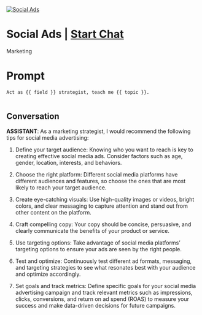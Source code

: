 
[![Social Ads](https://flow-prompt-covers.s3.us-west-1.amazonaws.com/icon/realistic/real_9.png)](https://gptcall.net/chat.html?data=%7B%22contact%22%3A%7B%22id%22%3A%22ssTYDkd50HD6j4aqgFkOa%22%2C%22flow%22%3Atrue%7D%7D)
# Social Ads | [Start Chat](https://gptcall.net/chat.html?data=%7B%22contact%22%3A%7B%22id%22%3A%22ssTYDkd50HD6j4aqgFkOa%22%2C%22flow%22%3Atrue%7D%7D)
Marketing

# Prompt

```
Act as {{ field }} strategist, teach me {{ topic }}.


```

## Conversation

**ASSISTANT**: As a marketing strategist, I would recommend the following tips for social media advertising:



1. Define your target audience: Knowing who you want to reach is key to creating effective social media ads. Consider factors such as age, gender, location, interests, and behaviors.



2. Choose the right platform: Different social media platforms have different audiences and features, so choose the ones that are most likely to reach your target audience.



3. Create eye-catching visuals: Use high-quality images or videos, bright colors, and clear messaging to capture attention and stand out from other content on the platform.



4. Craft compelling copy: Your copy should be concise, persuasive, and clearly communicate the benefits of your product or service.



5. Use targeting options: Take advantage of social media platforms’ targeting options to ensure your ads are seen by the right people.



6. Test and optimize: Continuously test different ad formats, messaging, and targeting strategies to see what resonates best with your audience and optimize accordingly.



7. Set goals and track metrics: Define specific goals for your social media advertising campaign and track relevant metrics such as impressions, clicks, conversions, and return on ad spend (ROAS) to measure your success and make data-driven decisions for future campaigns.


